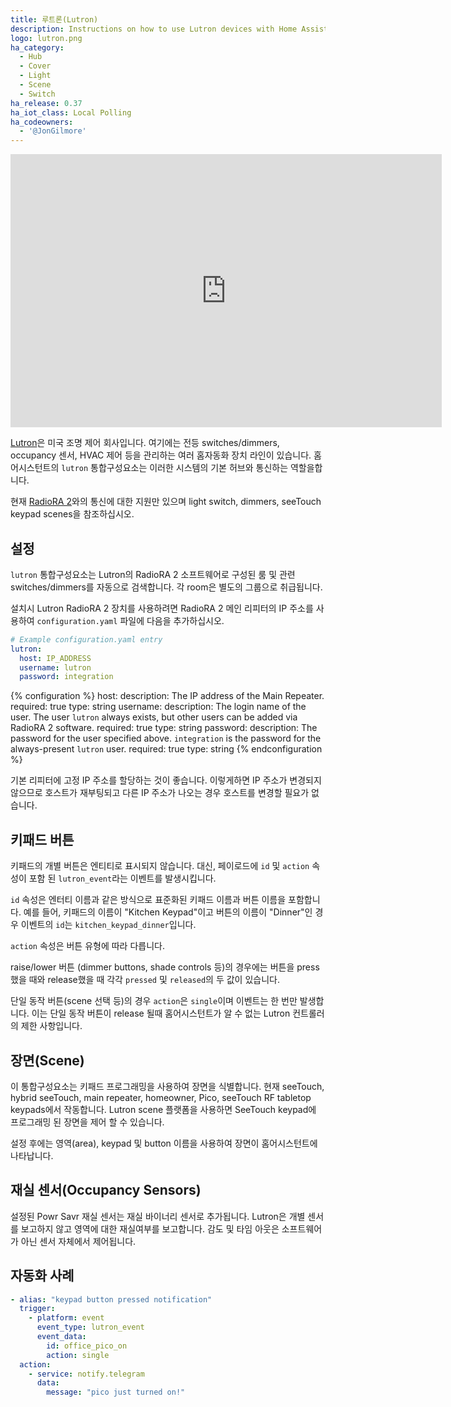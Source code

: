 ```yaml
---
title: 루트론(Lutron)
description: Instructions on how to use Lutron devices with Home Assistant.
logo: lutron.png
ha_category:
  - Hub
  - Cover
  - Light
  - Scene
  - Switch
ha_release: 0.37
ha_iot_class: Local Polling
ha_codeowners:
  - '@JonGilmore'
---
```


<iframe width="690" height="437" src="https://www.youtube.com/embed/wu3eSloNVKI" frameborder="0" allow="accelerometer; autoplay; encrypted-media; gyroscope; picture-in-picture" allowfullscreen></iframe>

[Lutron](http://www.lutron.com/)은 미국 조명 제어 회사입니다. 여기에는 전등 switches/dimmers, occupancy 센서, HVAC 제어 등을 관리하는 여러 홈자동화 장치 라인이 있습니다. 홈어시스턴트의 `lutron` 통합구성요소는 이러한 시스템의 기본 허브와 통신하는 역할을합니다.

현재 [RadioRA 2](http://www.lutron.com/en-US/Products/Pages/WholeHomeSystems/RadioRA2/Overview.aspx)와의 통신에 대한 지원만 있으며 light switch, dimmers, seeTouch keypad scenes을 참조하십시오.

## 설정

`lutron` 통합구성요소는 Lutron의 RadioRA 2 소프트웨어로 구성된 룸 및 관련 switches/dimmers를 자동으로 검색합니다. 각 room은 별도의 그룹으로 취급됩니다.

설치시 Lutron RadioRA 2 장치를 사용하려면 RadioRA 2 메인 리피터의 IP 주소를 사용하여 `configuration.yaml` 파일에 다음을 추가하십시오.

``` yaml
# Example configuration.yaml entry
lutron:
  host: IP_ADDRESS
  username: lutron
  password: integration
```

{% configuration %}
host:
  description: The IP address of the Main Repeater.
  required: true
  type: string
username:
  description: The login name of the user. The user `lutron` always exists, but other users can be added via RadioRA 2 software.
  required: true
  type: string
password:
  description: The password for the user specified above. `integration` is the password for the always-present `lutron` user.
  required: true
  type: string
{% endconfiguration %}

<div class='note'>

기본 리피터에 고정 IP 주소를 할당하는 것이 좋습니다. 이렇게하면 IP 주소가 변경되지 않으므로 호스트가 재부팅되고 다른 IP 주소가 나오는 경우 호스트를 변경할 필요가 없습니다.

</div>

## 키패드 버튼

키패드의 개별 버튼은 엔티티로 표시되지 않습니다. 대신, 페이로드에 `id` 및 `action` 속성이 포함 된 `lutron_event`라는 이벤트를 발생시킵니다.

`id` 속성은 엔터티 이름과 같은 방식으로 표준화된 키패드 이름과 버튼 이름을 포함합니다. 예를 들어, 키패드의 이름이 "Kitchen Keypad"이고 버튼의 이름이 "Dinner"인 경우 이벤트의 `id`는 `kitchen_keypad_dinner`입니다.

`action` 속성은 버튼 유형에 따라 다릅니다.

raise/lower 버튼 (dimmer buttons, shade controls 등)의 경우에는 버튼을 press했을 때와 release했을 때 각각 `pressed` 및 `released`의 두 값이 있습니다.

단일 동작 버튼(scene 선택 등)의 경우 `action`은 `single`이며 이벤트는 한 번만 발생합니다. 이는 단일 동작 버튼이 release 될때 홈어시스턴트가 알 수 없는 Lutron 컨트롤러의 제한 사항입니다.

## 장면(Scene)

이 통합구성요소는 키패드 프로그래밍을 사용하여 장면을 식별합니다. 현재 seeTouch, hybrid seeTouch, main repeater, homeowner, Pico, seeTouch RF tabletop keypads에서 작동합니다.
Lutron scene 플랫폼을 사용하면 SeeTouch keypad에 프로그래밍 된 장면을 제어 할 수 있습니다.

설정 후에는 영역(area), keypad 및 button 이름을 사용하여 장면이 홈어시스턴트에 나타납니다.

## 재실 센서(Occupancy Sensors)

설정된 Powr Savr 재실 센서는 재실 바이너리 센서로 추가됩니다. Lutron은 개별 센서를 보고하지 않고 영역에 대한 재실여부를 보고합니다. 감도 및 타임 아웃은 소프트웨어가 아닌 센서 자체에서 제어됩니다.

## 자동화 사례

``` yaml
- alias: "keypad button pressed notification"
  trigger:
    - platform: event
      event_type: lutron_event
      event_data:
        id: office_pico_on
        action: single
  action:
    - service: notify.telegram
      data:
        message: "pico just turned on!"
```
